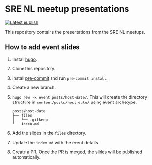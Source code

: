 # SRE NL meetup presentations

[![Latest publish](https://github.com/SRE-NL/slides/actions/workflows/publish.yml/badge.svg)](https://github.com/SRE-NL/slides/actions/workflows/publish.yml)

This repository contains the presentations from the SRE NL meetups.

## How to add event slides

1. Install [hugo](https://gohugo.io/getting-started/installing/).
2. Clone this repository.
3. install [pre-commit](https://pre-commit.com/) and run `pre-commit install`.
4. Create a new branch.
5. `hugo new -k event posts/host-date/`.
   This will create the directory structure in `content/posts/host-date/` using event archetype.

   ```text
   posts/host-date
   ├── files
   │   └── .gitkeep
   └── index.md
   ```

6. Add the slides in the `files` directory.
7. Update the `index.md` with the event details.
8. Create a PR, Once the PR is merged, the slides will be published automatically.
